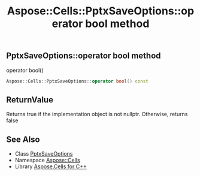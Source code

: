 ﻿---
title: Aspose::Cells::PptxSaveOptions::operator bool method
linktitle: operator bool
second_title: Aspose.Cells for C++ API Reference
description: 'Aspose::Cells::PptxSaveOptions::operator bool method. operator bool() in C++.'
type: docs
weight: 400
url: /cpp/aspose.cells/pptxsaveoptions/operator_bool/
---
## PptxSaveOptions::operator bool method


operator bool()

```cpp
Aspose::Cells::PptxSaveOptions::operator bool() const
```


## ReturnValue

Returns true if the implementation object is not nullptr. Otherwise, returns false

## See Also

* Class [PptxSaveOptions](../)
* Namespace [Aspose::Cells](../../)
* Library [Aspose.Cells for C++](../../../)
